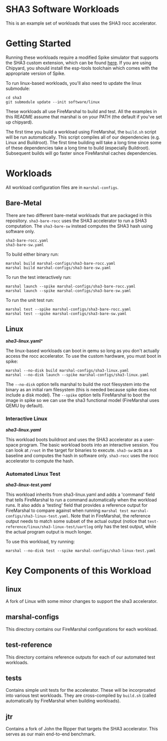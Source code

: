 # SHA3 Software Workloads

This is an example set of workloads that uses the SHA3 rocc accelerator.

# Getting Started

Running these workloads require a modified Spike simulator that supports the SHA3
custom extension, which can be found [here](https://github.com/ucb-bar/esp-isa-sim). If
you are using Chipyard, you should install the esp-tools toolchain which comes
with the appropriate version of Spike.

To run linux-based workloads, you'll also need to update the linux submodule:

    cd sha3
    git submodule update --init software/linux

These workloads all use FireMarshal to build and test. All the examples in this
README assume that marshal is on your PATH (the default if you've set up
chipyard).

The first time you build a workload using FireMarshal, the `build.sh` script
will be run automatically. This script compiles all of our dependencies (e.g.
Linux and Buildroot). The first time building will take a long time since some
of these dependencies take a long time to build (especially Buildroot).
Subsequent builds will go faster since FireMarshal caches dependencies.

# Workloads

All workload configuration files are in `marshal-configs`.

## Bare-Metal

There are two different bare-metal workloads that are packaged in this
repository. `sha3-bare-rocc` uses the SHA3 accelerator to run a SHA3
computation. The `sha3-bare-sw` instead computes the
SHA3 hash using software only.

    sha3-bare-rocc.yaml
    sha3-bare-sw.yaml

To build either binary run:

    marshal build marshal-configs/sha3-bare-rocc.yaml
    marshal build marshal-configs/sha3-bare-sw.yaml

To run the test interactively run:

    marshal launch --spike marshal-configs/sha3-bare-rocc.yaml
    marshal launch --spike marshal-configs/sha3-bare-sw.yaml

To run the unit test run:

    marshal test --spike marshal-configs/sha3-bare-rocc.yaml
    marshal test --spike marshal-configs/sha3-bare-sw.yaml

## Linux

***sha3-linux*.yaml***

The linux-based workloads can boot in qemu so long as you don't actually access
the rocc accelerator. To use the custom hardware, you must boot in spike:

    marshal --no-disk build marshal-configs/sha3-linux.yaml
    marshal --no-disk launch --spike marshal-configs/sha3-linux.yaml

The `--no-disk` option tells marshal to build the root filesystem into the
binary as an initial ram filesystem (this is needed because spike does not
include a disk model). The `--spike` option tells FireMarshal to boot the image
in spike so we can use the sha3 functional model (FireMarshal uses QEMU by
default).

### Interactive Linux

***sha3-linux.yaml***

This workload boots buildroot and uses the SHA3 accelerator as a user-space
program. The basic workload boots into an interactive session. You can look at
`/root` in the target for binaries to execute. `sha3-sw` acts as a baseline and
computes the hash in software only. `sha3-rocc` uses the rocc accelerator to
compute the hash.

### Automated Linux Test

***sha3-linux-test.yaml***

This workload inherits from sha3-linux.yaml and adds a 'command' field that
tells FireMarshal to run a command automatically when the workload runs. It also
adds a 'testing' field that provides a reference output for FireMarshal to compare
against when running `marshal test marshal-configs/sha3-linux-test.yaml`. Note that
in FireMarshal, the reference output needs to match some subset of the actual
output (notice that `test-reference/linux/sha3-linux-test/uartlog` only has the
test output, while the actual program output is much longer.

To use this workload, try running:

    marshal --no-disk test --spike marshal-configs/sha3-linux-test.yaml

# Key Components of this Workload

## linux

A fork of Linux with some minor changes to support the sha3 accelerator.

## marshal-configs

This directory contains our FireMarshal configurations for each workload.

## test-reference

This directory contains reference outputs for each of our automated test
workloads.

## tests 

Contains simple unit tests for the accelerator. These will be incorproated into
various test workloads. They are cross-compiled by `build.sh` (called
automatically by FireMarshal when building workloads).

## jtr

Contains a fork of John the Ripper that targets the SHA3 accelerator. This
serves as our main end-to-end benchmark.

